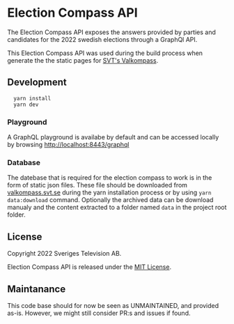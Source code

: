 # Election Compass API

The Election Compass API exposes the answers provided by parties and candidates
for the 2022 swedish elections through a GraphQl API.

This Election Compass API was used during the build process when generate the
the static pages for [SVT's Valkompass](https://valkompass.svt.se/2022).

## Development

```
  yarn install
  yarn dev
```

### Playground

A GraphQL playground is availabe by default and can be accessed locally by
browsing [http://localhost:8443/graphql](http://localhost:8443/graphql)

### Database

The datebase that is required for the election compass to work is in the form
of static json files. These file should be downloaded from
[valkompass.svt.se](https://valkompass.svt.se/2022/json/archive.a7f10d4b27333b7df909a08623526c05.tar.gz)
during the yarn installation process or by using `yarn data:download` command.
Optionally the archived data can be download manualy and the content extracted
to a folder named `data` in the project root folder.

## License

Copyright 2022 Sveriges Television AB.

Election Compass API is released under the [MIT License](LICENSE).

## Maintanance

This code base should for now be seen as UNMAINTAINED, and provided as-is. However, we might still consider PR:s and issues if found.
